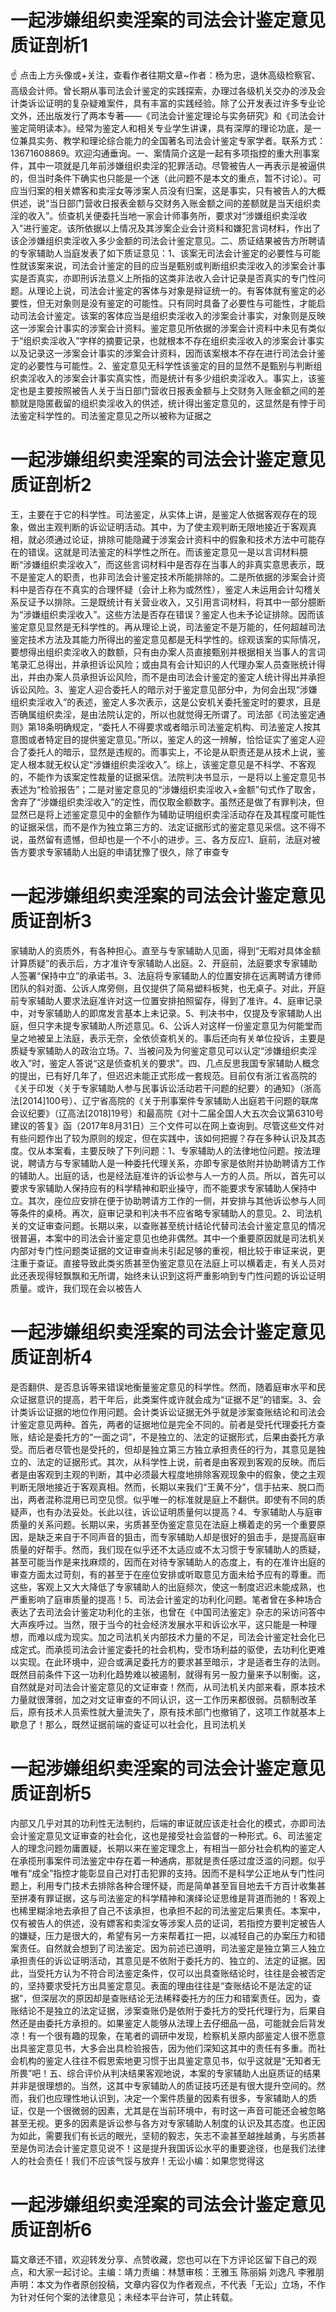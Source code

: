 # 一起涉嫌组织卖淫案的司法会计鉴定意见质证剖析1

☝ 点击上方头像或+关注，查看作者往期文章~作者：杨为忠，退休高级检察官、高级会计师。曾长期从事司法会计鉴定的实践探索，办理过各级机关交办的涉及会计类诉讼证明的复杂疑难案件，具有丰富的实践经验。除了公开发表过许多专业论文外，还出版发行了两本专著——《司法会计鉴定理论与实务研究》和《司法会计鉴定简明读本》。经常为鉴定人和相关专业学生讲课，具有深厚的理论功底，是一位兼具实务、教学和理论综合能力的全国著名司法会计鉴定专家学者。联系方式：13671608869。欢迎沟通垂询。一、案情简介这是一起有多项指控的重大刑事案件，其中一项就是几年前涉嫌组织卖淫的犯罪活动。尽管被告人一再表示是被逼供的，但当时条件下确实也只能是一个迷（此问题不是本文的重点，暂不讨论）。可应当归案的相关嫖客和卖淫女等涉案人员没有归案，这是事实，只有被告人的大概供述，说“当日部门营收日报表金额与交财务入账金额之间的差额就是当天组织卖淫的收入”。侦查机关便委托当地一家会计师事务所，要求对“涉嫌组织卖淫收入”进行鉴定。该所依据以上情况及其涉案企业会计资料和嫌犯言词材料，作出了该企涉嫌组织卖淫收入多少金额的司法会计鉴定意见。二、质证结果被告方所聘请的专家辅助人当庭发表了如下质证意见：1、该案无司法会计鉴定的必要性与可能性就该案来说，司法会计鉴定的目的应当是甄别或判断组织卖淫收入的涉案会计事实是否真实，亦即刑诉法意义上所指的这类非法收入会计记录是否真实的专门性问题。从理论上说，司法会计鉴定的客体与对象是辩证统一的。有客体就有鉴定的必要性，但无对象则是没有鉴定的可能性。只有同时具备了必要性与可能性，才能启动司法会计鉴定。该案的客体应当是组织卖淫收入的涉案会计事实，对象则是反映这一涉案会计事实的涉案会计资料。鉴定意见所依据的涉案会计资料中未见有类似于“组织卖淫收入”字样的摘要记录，也就根本不存在组织卖淫收入的涉案会计事实以及记录这一涉案会计事实的涉案会计资料，因而该案根本不存在进行司法会计鉴定的必要性与可能性。2、鉴定意见无科学性该鉴定的目的显然不是甄别与判断组织卖淫收入的涉案会计事实真实性，而是统计有多少组织卖淫收入。事实上，该鉴定也是主要按照被告人关于当日部门营收日报表金额与上交财务入账金额之间的差额就是隐匿截留的组织卖淫收入的供述，统计得出鉴定意见的，这显然是有悖于司法鉴定科学性的。司法鉴定意见之所以被称为证据之

# 一起涉嫌组织卖淫案的司法会计鉴定意见质证剖析2

王，主要在于它的科学性。司法鉴定，从实体上讲，是鉴定人依据客观存在的现象，做出主观判断的诉讼证明活动。其中，为了使主观判断无限地接近于客观真相，就必须通过论证，排除可能隐藏于涉案会计资料中的假象和技术方法中可能存在的错误。这就是司法鉴定的科学性之所在。而该鉴定意见一是以言词材料臆断“涉嫌组织卖淫收入”，而这些言词材料中是否存在当事人的非真实意思表示，既不是鉴定人的职责，也非司法会计鉴定技术所能排除的。二是所依据的涉案会计资料中是否存在不真实的合理怀疑（会计上称为或然性），鉴定人未运用会计勾稽关系反证予以排除。三是既统计有关营业收入，又引用言词材料，将其中一部分臆断为“涉嫌组织卖淫收入”。这些方法是否存在错误？鉴定人也未予论证排除。因而该鉴定意见显然是无科学性的。再从理论上说，司法鉴定不是万能的，任何超越司法鉴定技术方法及其能力所得出的鉴定意见都是无科学性的。综观该案的实际情况，要想得出组织卖淫收入的数额，只有由办案人员直接甄别并根据相关当事人的言词笔录汇总得出，并承担诉讼风险；或由具有会计知识的人代理办案人员查账统计得出，并由办案人员承担诉讼风险，而不是由司法会计鉴定的鉴定人统计得出并承担诉讼风险。3、鉴定人迎合委托人的暗示对于鉴定意见部分中，为何会出现“涉嫌组织卖淫收入”的表述，鉴定人多次表示，这是公安机关委托鉴定时的要求，且是否确属组织卖淫，是由法院认定的，所以也就觉得无所谓了。司法部《司法鉴定通则》第18条明确规定，“委托人不得要求或者暗示司法鉴定机构、司法鉴定人按其意图或者特定目的提供鉴定意见。”所以，鉴定人的这一辨解，恰恰证实了鉴定人迎合了委托人的暗示，显然是违规的。而事实上，不论是从职责还是从技术上说，鉴定人根本就无权认定“涉嫌组织卖淫收入”。综上，该鉴定意见是不科学、不客观的，不能作为该案定性裁量的证据采信。法院判决书显示，一是将以上鉴定意见书表述为“检验报告”；二是对鉴定意见的“涉嫌组织卖淫收入+金额”句式作了取舍，舍弃了“涉嫌组织卖淫收入”的定性，而仅取金额数字。虽然还是做了有罪判决，但显然已是将上述鉴定意见中的金额作为辅助证明组织卖淫活动存在及其程度可能性的证据采信，而不是作为独立第三方的、法定证据形式的鉴定意见采信。这不得不说，虽然留有遗憾，但却也是一个不小的进步。三、各方反应1、庭前，法庭对被告方要求专家辅助人出庭的申请犹豫了很久，除了审查专

# 一起涉嫌组织卖淫案的司法会计鉴定意见质证剖析3

家辅助人的资质外，有各种担心。直至与专家辅助人见面，得到“无暇对具体金额计算质疑”的表示后，方才准许专家辅助人出庭。2、开庭前，法庭要求专家辅助人签署“保持中立”的承诺书。3、法庭将专家辅助人的位置安排在远离聘请方律师团队的斜对面、公诉人席旁侧，且仅提供了简易塑料板凳，也无桌子。对此，开庭前专家辅助人要求法庭准许对这一位置安排拍照留存，得到了准许。4、庭审记录中，对专家辅助人的即席发言基本上未记录。5、判决书中，仅提及专家辅助人出庭，但只字未提专家辅助人所述意见。6、公诉人对这样一份鉴定意见为何能堂而皇之地被呈上法庭，表示无奈，全依侦查机关的。事后还向有关单位投诉，主要是质疑专家辅助人的政治立场。7、当被问及为何鉴定意见可以认定“涉嫌组织卖淫收入”时，鉴定人答说“这是侦查机关的要求”。四、几点反思我国专家辅助人概念的提出，已有好几年了，但迟迟未能正式形成一套规范。目前仅有浙江省高院的《关于印发〈关于专家辅助人参与民事诉讼活动若干问题的纪要〉的通知》（浙高法[2014]100号）、辽宁省高院的《关于刑事案件专家辅助人出庭若干问题的联席会议纪要》（辽高法[2018]19号）和最高院《对十二届全国人大五次会议第6310号建议的答复》函（2017年8月31日）三个文件可以在网上查询到。尽管这些文件对有些问题作出了较为原则的规定，但在实践中，该如何把握？存在多种认识及其态度。仅从本案看，主要反映了下列问题：1、专家辅助人的法律地位问题。按法理说，聘请方与专家辅助人是一种委托代理关系，亦即专家是依附并协助聘请方工作的辅助人。出庭的话，也是经法庭准许的诉讼参与人一方的人员。所以，首先可以要求专家辅助人保持应有的科学精神和职业操守，而不能要求专家辅助人保持中立。其次，座位应安排在便于协助聘请方工作的一侧，并安排与其他诉讼参与人同等条件的桌椅。再次，庭审记录和判决书不应省略专家辅助人的意见。2、司法机关的文证审查问题。长期以来，以查账甚至统计结论代替司法会计鉴定意见的情况很普遍，本案中的司法会计鉴定意见也绝非偶然。其中一个重要原因就是司法机关内部对专门性问题类证据的文证审查尚未引起足够的重视，相比较于审证来说，更注重于查证。直接导致此类劣质甚至伪鉴定意见在法庭上可以横着走，有关人员对此还表现得轻飘飘和无所谓，始终未认识到这将严重影响到专门性问题的诉讼证明质量。或许，我们现在会以被告人

# 一起涉嫌组织卖淫案的司法会计鉴定意见质证剖析4

是否翻供、是否息诉等来错误地衡量鉴定意见的科学性。然而，随着庭审水平和民众证据意识的提高，若干年后，此类案件或许就会成为“证据不足”的错案。3、会计类诉讼证据的地位作用问题。会计类诉讼证据无外乎就是涉案查账结论和司法会计鉴定意见两种。首先，两者的证据地位是完全不同的。前者是受托代理委托方查账，结论是委托方的“一面之词”，不是独立的、法定的证据形式，后果由委托方承受。而后者尽管也是受托的，但却是独立第三方独立承担责任的行为，其意见是独立的、法定的证据形式。其次，从科学性上说，前者是由客观到客观的反映。而后者是由客观到主观的判断，其中必须最大程度地排除客观现象中的假象，使之主观判断无限地接近于客观真相。然而，长期以来我们“王黄不分”，信手拈来、脱口而出，两者混称混用已司空见惯。似乎唯一的标准就是庭上不翻供。即使有不同的质疑声，也有办法妥处。长此以往，诉讼证明质量何以提高？4、专家辅助人与庭审质量的关系问题。长期以来，劣质甚至伪鉴定意见在法庭上横着走的另一个重要原因，是缺乏来自于不同声音的狙击，而专家辅助人却是很好的狙击手，是提高庭审质量的好帮手。然而，我们现在似乎还不太适应或不太习惯于专家辅助人的质疑，甚至可能当作是来找麻烦的，因而在对待专家辅助人的态度上，有的在准许出庭的审查方面太过苛刻，有的甚至于在座位安排或听取意见方面未给予应有的尊重。而这些，客观上又大大降低了专家辅助人的出庭频次，使这一制度迟迟未能成熟，也严重影响了庭审质量的提高！5、司法会计鉴定的功利化问题。笔者曾在多种场合表达了去司法会计鉴定功利化的主张，也曾在《中国司法鉴定》杂志的采访问答中大声疾呼过。当然，限于当今的社会经济发展水平和诉讼水平，这只能是一种理想，而难以成为现实。加之司法机关内部技术力量的不足，司法会计鉴定社会化已成定式。而承揽司法会计鉴定委托的社会机构，受市场利益的驱使，去功利化更难以实现。在此环境中，迎合或满足委托方的要求甚至暗示，才是适者生存的法则。既然目前条件下这一功利化趋势难以被遏制，就得有另一股力量来予以制衡。这，自然就是对司法会计鉴定意见的文证审查！然而，从司法机关内部来看，原本技术力量就很薄弱，加之对文证审查的不同认识，这一工作历来都很弱。员额制改革后，原有技术人员索性就大量流失了，原有技术部门也撤销了，这项工作就基本上歇息了！那么，既然证据前端的查证可以社会化，且司法机关

# 一起涉嫌组织卖淫案的司法会计鉴定意见质证剖析5

内部又几乎对其的功利性无法制约，后端的审证就应该走社会化的模式，亦即司法会计鉴定意见文证审查的社会化，这也是接受社会监督的一种形式。6、司法鉴定人的理念问题勿庸置疑，长期以来在鉴定理念上，有相当一部分社会机构的鉴定人在承揽刑事案件司法鉴定中存在着一种通病，那就是责任感过度泛滥的问题。似乎唯有“成全”指控才能彰显自己对打击犯罪的支持。因而不是科学公正地从专门性问题上，利用专门技术去排除各种合理怀疑，而是简单甚至盲目地去千方百计收集甚至拼凑有罪证据，这与司法鉴定的科学精神和演绎论证思维是背道而驰的！客观上也稀里糊涂地去承担了自己不该承担，也承担不起的司法鉴定后果责任。本案中，仅有被告人的供述，没有嫖客和卖淫女等涉案人员的证词，若指控方要判定被告人的嫌疑，压力是很大的，希望有另一方来帮着扛一把，以减轻自己的办案压力和错案责任。自然就会想到了司法鉴定。因为前述已道明，司法鉴定是独立第三人独立承担责任的诉讼证明活动，其意见是不依附于委托方的、独立的、法定的证据。因此，当受托方认为不符合司法鉴定条件，仅可以出具查账结论时，往往是会被否定的，坚持要求受托方出具鉴定意见。表面的理由往往是“查账结论不是法定的证据”，但深层次的原因却是查账结论无法稀释委托方的压力和错案责任。因为，查账结论不是独立的法定证据，涉案查账仍是依附于委托方的受托代理行为，后果自然还是由委托方承担的。如果鉴定人能够从法理上去仔细品一品，可能就会后背发凉！有一个很有趣的现象，在笔者的调研中发现，检察机关原内部鉴定人很不愿意出具鉴定意见书，大多会出具检验报告，因为他们深知这其中的责任有多重。而社会机构的鉴定人往往不假思索地更习惯于出具鉴定意见书，似乎这就是“无知者无所畏”吧！五、综合评价从判决结果客观地说，本案的专家辅助人出庭质证的结果并非是很理想的。当然，这其中专家辅助人的质证技巧还是有很大提升空间的。然而，我们也应理性地认识到，决定一个案件质量的因素有很多，专家辅助人的质证，仅是一个很微弱的因素，尤其是在当前环境中，有时这一声音可能还会被忽略甚至无视。更多的因素是诉讼参与各方对专家辅助人制度的认识及其态度。也正因为如此，需要我们有长远的眼光，坚韧的毅志，矢志不渝甚至越挫越勇，与劣质甚至是伪司法会计鉴定意见说不！这是提升我国诉讼水平的重要途径，也是我们法律人的社会责任！我们不应该气馁与放弃！无讼小编：如果您觉得这

# 一起涉嫌组织卖淫案的司法会计鉴定意见质证剖析6

篇文章还不错，欢迎转发分享、点赞收藏，您也可以在下方评论区留下自己的观点，和大家一起讨论。主编：靖力责编：林慧审核：王雅玉 陈丽娟 刘逸凡 李雅朋声明：本文为作者原创投稿，文章内容仅为作者观点，不代表「无讼」立场，不作为针对任何个案的法律意见；未经本平台许可，禁止转载。

